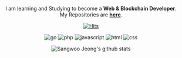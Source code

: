 <div align=center>

I am learning and Studying to become a **Web & Blockchain Developer**. \
My Repositories are **[here](https://github.com/pronist/pronist/blob/master/REPOSITORY.md)**.

[![Hits](https://hits.seeyoufarm.com/api/count/incr/badge.svg?url=https%3A%2F%2Fgithub.com%2Fpronist&count_bg=%2379C83D&title_bg=%23555555&icon=&icon_color=%23E7E7E7&title=hits&edge_flat=false)](https://hits.seeyoufarm.com)

![go](http://img.shields.io/badge/-Go-00ADD8?style=flat-square&logo=go&logoColor=white)
![php](http://img.shields.io/badge/-PHP-777BB4?style=flat-square&logo=php&logoColor=white)
![javascript](http://img.shields.io/badge/-Javascript-F7DF1E?style=flat-square&logo=javascript&logoColor=white)
![html](http://img.shields.io/badge/-html5-E34F26?style=flat-square&logo=html&logoColor=white)
![css](http://img.shields.io/badge/-CSS3-1572B6?style=flat-square&logo=css&logoColor=white)

![Sangwoo Jeong's github stats](https://github-readme-stats.vercel.app/api?username=pronist&show_icons=true&theme=dracula&hide_border=1)

</div>
